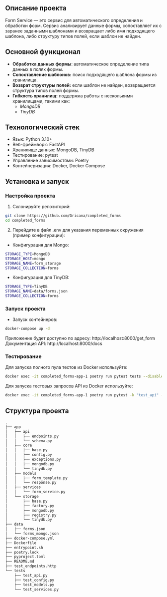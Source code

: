 ## Описание проекта
Form Service — это сервис для автоматического определения и обработки форм. 
Сервис анализирует данные формы, сопоставляет их с заранее заданными шаблонами и возвращает либо имя подходящего шаблона, либо структуру типов полей, если шаблон не найден.

## Основной функционал
- **Обработка данных формы**: автоматическое определение типа данных в полях формы.
- **Сопоставление шаблонов:** поиск подходящего шаблона формы из хранилища.
- **Возврат структуры полей:** если шаблон не найден, возвращается структура типов полей формы.
- **Гибкость хранилищ:** поддержка работы с несколькими хранилищами, такими как:
	- _MongoDB_
	- _TinyDB_

## Технологический стек
- Язык: Python 3.10+
- Веб-фреймворк: FastAPI
- Хранилище данных: MongoDB, TinyDB
- Тестирование: pytest
- Управление зависимостями: Poetry
- Контейнеризация: Docker, Docker Compose

## Установка и запуск

### Настройка проекта
1. Склонируйте репозиторий:
```bash
git clone https://github.com/Gricana/completed_forms
cd completed_forms
```

2. Перейдите в файл .env для указания переменных окружения (пример 
   конфигурации):

- Конфигурация для Mongo:
```bash
STORAGE_TYPE=MongoDB
STORAGE_HOST=mongo
STORAGE_NAME=form_storage
STORAGE_COLLECTION=forms
```

- Конфигурация для TinyDB:
```bash
STORAGE_TYPE=TinyDB
STORAGE_NAME=data/forms.json
STORAGE_COLLECTION=forms
```

### Запуск проекта

- Запуск контейнеров:
```bash 
docker-compose up -d
```
Приложение будет доступно по адресу: http://localhost:8000/get_form
Документация API: http://localhost:8000/docs

### Тестирование
Для запуска полного пула тестов из Docker используйте:

```bash
docker exec -it completed_forms-app-1 poetry run pytest tests --disable-warnings
```
Для запуска тестовых запросов API из Docker используйте:

```bash
docker exec -it completed_forms-app-1 poetry run pytest -k "test_api" --disable-warnings
```

## Структура проекта
```markdown
.
├── app
│   ├── api
│   │   ├── endpoints.py
│   │   └── schema.py
│   ├── core
│   │   ├── base.py
│   │   ├── config.py
│   │   ├── exceptions.py
│   │   ├── mongodb.py
│   │   └── tinydb.py
│   ├── models
│   │   ├── form_template.py
│   │   └── response.py
│   ├── services
│   │   └── form_service.py
│   └── storage
│       ├── base.py
│       ├── factory.py
│       ├── mongodb.py
│       ├── registry.py
│       └── tinydb.py
├── data
│   ├── forms.json
│   └── forms_mongo.json
├── docker-compose.yml
├── Dockerfile
├── entrypoint.sh
├── poetry.lock
├── pyproject.toml
├── README.md
├── test_endpoints.http
└── tests
    ├── test_api.py
    ├── test_config.py
    ├── test_models.py
    └── test_services.py
```